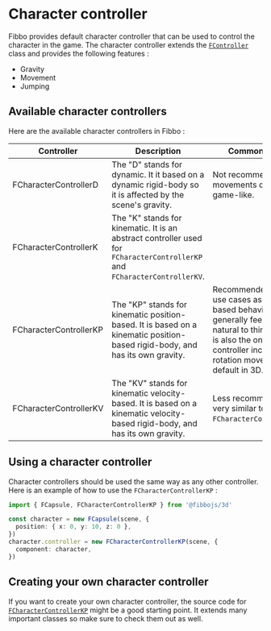 # Character controller

Fibbo provides default character controller that can be used to control the character in the game. The character controller extends the [`FController`](/api/core/classes/FController) class and provides the following features :
- Gravity
- Movement
- Jumping

## Available character controllers

Here are the available character controllers in Fibbo :

| Controller            | Description                                                                                               | Common usage |
| --------------------- | --------------------------------------------------------------------------------------------------------- | ------------ |
| FCharacterControllerD | The "D" stands for dynamic. It it based on a dynamic rigid-body so it is affected by the scene's gravity. | Not recommended as movements do not feel game-like. |
| FCharacterControllerK | The "K" stands for kinematic. It is an abstract controller used for `FCharacterControllerKP` and `FCharacterControllerKV`. | |
| FCharacterControllerKP | The "KP" stands for kinematic position-based. It is based on a kinematic position-based rigid-body, and has its own gravity. | Recommended for most use cases as position-based behavior generally feel more natural to think about. It is also the only controller including rotation movements by default in 3D. |
| FCharacterControllerKV | The "KV" stands for kinematic velocity-based. It is based on a kinematic velocity-based rigid-body, and has its own gravity. | Less recommended but very similar to `FCharacterControllerKP`. |

## Using a character controller

Character controllers should be used the same way as any other controller. Here is an example of how to use the `FCharacterControllerKP` :

```typescript
import { FCapsule, FCharacterControllerKP } from '@fibbojs/3d'

const character = new FCapsule(scene, {
  position: { x: 0, y: 10, z: 0 },
})
character.controller = new FCharacterControllerKP(scene, {
  component: character,
})
```

## Creating your own character controller

If you want to create your own character controller, the source code for [`FCharacterControllerKP`](https://github.com/fibbojs/fibbo/blob/main/packages/3d/src/controllers/FCharacterControllerKP.ts) might be a good starting point. It extends many important classes so make sure to check them out as well.
